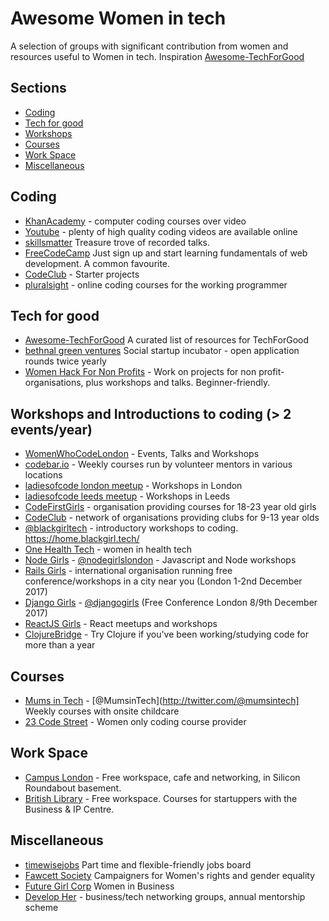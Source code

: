 # Awesome Women in tech

A selection of groups with significant contribution from women and resources useful to Women in tech. Inspiration [Awesome-TechForGood](https://github.com/TechforgoodCAST/awesome-techforgood)

## Sections
- [Coding](#coding)
- [Tech for good](#tech-for-good)
- [Workshops](#Workshops-and-Introductions-to-coding-(>-2-events/year))
- [Courses](#courses)
- [Work Space](#work-wpace)
- [Miscellaneous](#miscellaneous)

## Coding
- [KhanAcademy](https://www.khanacademy.org/computing/computer-programming) - computer coding courses over video
- [Youtube](https://www.youtube.org) - plenty of high quality coding videos are available online 
- [skillsmatter](https://skillsmatter.com) Treasure trove of recorded talks.
- [FreeCodeCamp](https://www.freecodecamp.org/) Just sign up and start learning fundamentals of web development. A common favourite.
- [CodeClub](https://codeclubprojects.org/en-GB/) - Starter projects
- [pluralsight](http://pluralsight.co) - online coding courses for the working programmer

## Tech for good
- [Awesome-TechForGood](https://github.com/TechforgoodCAST/awesome-techforgood) A curated list of resources for TechForGood
- [bethnal green ventures](https://bethnalgreenventures.com/) Social startup incubator - open application rounds twice yearly
- [Women Hack For Non Profits](http://www.womenhackfornonprofits.com/) - Work on projects for non profit-organisations, plus workshops and talks. Beginner-friendly.

## Workshops and Introductions to coding (> 2 events/year)
- [WomenWhoCodeLondon](https://www.meetup.com/Women-Who-Code-London/) - Events, Talks and Workshops
- [codebar.io](codebar.io) - Weekly courses run by volunteer mentors in various locations
- [ladiesofcode london meetup](https://www.meetup.com/Ladies-of-Code-UK/) - Workshops in London
- [ladiesofcode leeds meetup](https://www.meetup.com/Ladies-of-Code-Leeds/) - Workshops in Leeds
- [CodeFirstGirls](http://www.codefirstgirls.org.uk/) - organisation providing courses for 18-23 year old girls
- [CodeClub](https://www.codeclub.org.uk/) - network of organisations providing clubs for 9-13 year olds
- [@blackgirltech](https://twitter.com/@blackgirltech) - introductory workshops to coding. https://home.blackgirl.tech/
- [One Health Tech](https://www.meetup.com/OneHealthTechUK/) - women in health tech
- [Node Girls](http://nodegirls.io/) - [@nodegirlslondon](@nodegirlslondon) - Javascript and Node workshops
- [Rails Girls](http://railsgirls.com/) - international organisation running free conference/workshops in a city near you (London 1-2nd December 2017)
- [Django Girls](https://djangogirls.org/) - [@djangogirls](http://twitter.com/@djangogirls) (Free Conference London 8/9th December 2017)
- [ReactJS Girls](https://twitter.com/ReactJSgirls) - React meetups and workshops
- [ClojureBridge](https://twitter.com/@ClojureBridge) - Try Clojure if you've been working/studying code for more than a year

## Courses
- [Mums in Tech](https://www.mumsintechnology.co.uk/) - [@MumsinTech](http://twitter.com/@mumsintech] Weekly courses with onsite childcare
- [23 Code Street](https://twitter.com/23codestreet) - Women only coding course provider


## Work Space
- [Campus London](http://campus.co/) - Free workspace, cafe and networking, in Silicon Roundabout basement.
- [British Library](http://bl.uk) - Free workspace. Courses for startuppers with the Business & IP Centre.


## Miscellaneous
- [timewisejobs](https://www.timewisejobs.co.uk/) Part time and flexible-friendly jobs board 
- [Fawcett Society](https://www.fawcettsociety.org.uk/) Campaigners for Women's rights and gender equality
- [Future Girl Corp](https://twitter.com/FutureGirlCorp) Women in Business
- [Develop Her](https://twitter.com/developheruk) - business/tech networking groups, annual mentorship scheme

